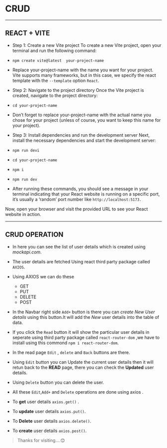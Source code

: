 # CRUD

---

## REACT + VITE

- Step 1: Create a new Vite project
  To create a new Vite project, open your terminal and run the following command:

- `npm create vite@latest  your-project-name `
- Replace your-project-name with the name you want for your project. Vite supports many frameworks, but in this case, we specify the react template with the `--template` option `React`.

- Step 2: Navigate to the project directory
  Once the Vite project is created, navigate to the project directory:

- `cd your-project-name`
- Don’t forget to replace your-project-name with the actual name you chose for your project (unless of course, you want to keep this name for your project).

- Step 3: Install dependencies and run the development server
  Next, install the necessary dependencies and start the development server:

- `npm run devi`

- `cd your-project-name`
- `npm i`
- `npm run dev`
- After running these commands, you should see a message in your terminal indicating that your React website is running on a specific port, it’s usually a ‘random’ port number like `http://localhost:5173.`

Now, open your browser and visit the provided URL to see your React website in action.

---

## CRUD OPERATION

- In here you can see the list of user details which is created using _mockapi.com_.
- The user details are fetched Using react third party package called `AXIOS`.
- Using AXIOS we can do these

  - GET
  - PUT
  - DELETE
  - POST

- In the Navbar right side `Add+` button is there you can _create New User details_ using this button.It will add the _New_ user details into the table of data.
- If you click the `Read` button it will show the particular user details in seperate using third party package called `react-router-dom` ,we have to install using this commond `npm i react-router-dom`.
- In the read page `Edit` , `delete` and `Back` buttons are there.
- Using `Edit` button you can Update the current user details then it will retun back to the **READ** page, there you can check the **Updated** user details.
- Using `Delete` button you can delete the user.
- All these `Edit`,`Add+` and `Delete` operations are done using axios .
- To **get** user details `axios.get()` .
- To **update** user details `axios.put()`.
- To **Delete** user details `axios.delete()`.
- To **create** user details `axios.post()`.

> Thanks for visiting....😊
